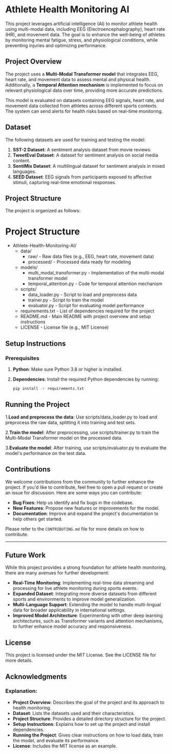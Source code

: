 # Athlete Health Monitoring AI

This project leverages artificial intelligence (AI) to monitor athlete health using multi-modal data, including EEG (Electroencephalography), heart rate (HR), and movement data. The goal is to enhance the well-being of athletes by monitoring mental fatigue, stress, and physiological conditions, while preventing injuries and optimizing performance.

## Project Overview

The project uses a **Multi-Modal Transformer model** that integrates EEG, heart rate, and movement data to assess mental and physical health. Additionally, a **Temporal Attention mechanism** is implemented to focus on relevant physiological data over time, providing more accurate predictions.

This model is evaluated on datasets containing EEG signals, heart rate, and movement data collected from athletes across different sports contexts. The system can send alerts for health risks based on real-time monitoring.

## Dataset

The following datasets are used for training and testing the model:
1. **SST-2 Dataset**: A sentiment analysis dataset from movie reviews.
2. **TweetEval Dataset**: A dataset for sentiment analysis on social media content.
3. **SentiMix Dataset**: A multilingual dataset for sentiment analysis in mixed languages.
4. **SEED Dataset**: EEG signals from participants exposed to affective stimuli, capturing real-time emotional responses.



## Project Structure

The project is organized as follows:

# Project Structure

- Athlete-Health-Monitoring-AI/
  - data/
    - raw/ - Raw data files (e.g., EEG, heart rate, movement data)
    - processed/ - Processed data ready for modeling
  - models/
    - multi_modal_transformer.py - Implementation of the multi-modal transformer model
    - temporal_attention.py - Code for temporal attention mechanism
  - scripts/
    - data_loader.py - Script to load and preprocess data
    - trainer.py - Script to train the model
    - evaluator.py - Script for evaluating model performance
  - requirements.txt - List of dependencies required for the project
  - README.md - Main README with project overview and setup instructions
  - LICENSE - License file (e.g., MIT License)



## Setup Instructions

### Prerequisites

1. **Python**: Make sure Python 3.8 or higher is installed.
2. **Dependencies**: Install the required Python dependencies by running:

   ```bash
   pip install -r requirements.txt


## Running the Project

1.**Load and preprocess the data**: Use scripts/data_loader.py to load and preprocess the raw data, splitting it into training and test sets.

2.**Train the model**: After preprocessing, use scripts/trainer.py to train the Multi-Modal Transformer model on the processed data.

3.**Evaluate the model**: After training, use scripts/evaluator.py to evaluate the model's performance on the test data.


## Contributions

We welcome contributions from the community to further enhance the project. If you'd like to contribute, feel free to open a pull request or create an issue for discussion. Here are some ways you can contribute:

- **Bug Fixes**: Help us identify and fix bugs in the codebase.
- **New Features**: Propose new features or improvements for the model.
- **Documentation**: Improve and expand the project's documentation to help others get started.

Please refer to the `CONTRIBUTING.md` file for more details on how to contribute.

---

## Future Work

While this project provides a strong foundation for athlete health monitoring, there are many avenues for further development:

- **Real-Time Monitoring**: Implementing real-time data streaming and processing for live athlete monitoring during sports events.
- **Expanded Dataset**: Integrating more diverse datasets from different sports and environments to improve model generalization.
- **Multi-Language Support**: Extending the model to handle multi-lingual data for broader applicability in international settings.
- **Improved Model Architecture**: Experimenting with other deep learning architectures, such as Transformer variants and attention mechanisms, to further enhance model accuracy and responsiveness.


## License
This project is licensed under the MIT License. See the LICENSE file for more details.

## Acknowledgments

### Explanation:
- **Project Overview**: Describes the goal of the project and its approach to health monitoring.
- **Dataset**: Lists the datasets used and their characteristics.
- **Project Structure**: Provides a detailed directory structure for the project.
- **Setup Instructions**: Explains how to set up the project and install dependencies.
- **Running the Project**: Gives clear instructions on how to load data, train the model, and evaluate its performance.
- **License**: Includes the MIT license as an example.




